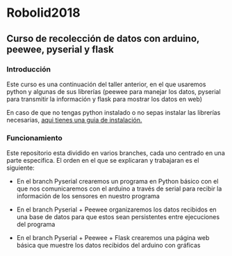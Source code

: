 # Robolid2018 
## Curso de recolección de datos con arduino, peewee, pyserial y flask 
 
### Introducción 
Este curso es una continuación del taller anterior, en el que usaremos python y algunas de sus librerías (peewee para manejar los datos, pyserial para transmitir la información y flask para mostrar los datos en web) 
 
En caso de que no tengas python instalado o no sepas instalar las librerías necesarias, [aqui tienes una guia de instalación.](INSTALL.md) 
 
### Funcionamiento 
Este repositorio esta dividido en varios branches, cada uno centrado en una parte especifica. El orden en el que se explicaran y trabajaran es el siguiente: 
 
- En el branch Pyserial crearemos un programa en Python básico con el que nos comunicaremos con el arduino a través de serial para recibir la información de los sensores en nuestro programa 
 
- En el branch Pyserial + Peewee organizaremos los datos recibidos en una base de datos para que estos sean persistentes entre ejecuciones del programa 
 
- En el branch Pyserial + Peewee + Flask crearemos una página web básica que muestre los datos recibidos del arduino con gráficas
 

